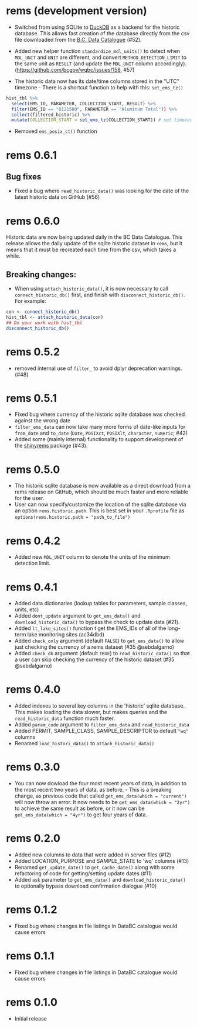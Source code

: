 # rems (development version)

* Switched from using SQLite to [DuckDB](https://duckdb.org/) as a backend for the historic database. This allows fast creation of the database directly from the csv file downloaded from the [B.C. Data Catalogue](https://catalogue.data.gov.bc.ca/dataset/949f2233-9612-4b06-92a9-903e817da659) (#52).

* Added new helper function `standardize_mdl_units()` to detect when `MDL_UNIT` and `UNIT` are different, and convert `METHOD_DETECTION_LIMIT` to the same unit as `RESULT` (and update the `MDL_UNIT` column accordingly). (https://github.com/bcgov/wqbc/issues/158, #57)

* The historic data now has its date/time columns stored in the "UTC" timezone - There is a shortcut function to help with this: `set_ems_tz()`

```r
hist_tbl %>%
  select(EMS_ID, PARAMETER, COLLECTION_START, RESULT) %>%
  filter(EMS_ID == "0121580", PARAMETER == "Aluminum Total")) %>%
  collect(filtered_historic) %>%
  mutate(COLLECTION_START = set_ems_tz(COLLECTION_START)) # set timezone here
```

* Removed `ems_posix_ct()` function

# rems 0.6.1

## Bug fixes
* Fixed a bug where `read_historic_data()` was looking for the date of the latest historic data on GitHub (#56)

# rems 0.6.0

Historic data are now being updated daily in the BC Data Catalogue. This release allows the daily 
update of the sqlite historic dataset in `rems`, but it means that it must be recreated each time from the csv, which takes a while.

## Breaking changes:

* When using `attach_historic_data()`, it is now necessary to call `connect_historic_db()` first, and finish with `disconnect_historic_db()`. For example:

```r
con <- connect_historic_db()
hist_tbl <- attach_historic_data(con)
## Do your work with hist_tbl
disconnect_historic_db()
```

# rems 0.5.2

* removed internal use of `filter_` to avoid dplyr deprecation warnings. (#48)

# rems 0.5.1

* Fixed bug where currency of the historic sqlite database was checked against the wrong date
* `filter_ems_data` can now take many more forms of date-like inputs for `from_date` and `to_date` (`Date`, `POSIXct`, `POSIXlt`, `character`, `numeric`; #42)
* Added some (mainly internal) functionality to support development of the [shinyrems](https://github.com/bcgov/shinyrems) package (#43).

# rems 0.5.0

* The historic sqlite database is now available as a direct download from a rems
release on GitHub, which should be much faster and more reliable for the user.
* User can now specify/customize the location of the sqlite database via an
option `rems.historic.path`. This is best set in your `.Rprofile` file as
`options(rems.historic.path = "path_to_file")`

# rems 0.4.2

* Added new `MDL_UNIT` column to denote the units of the minimum detection limit.

# rems 0.4.1

* Added data dictionaries (lookup tables for parameters, sample classes, units, etc)
* Added `dont_update` argument to `get_ems_data()` and `download_historic_data()` to 
bypass the check to update data (#21).
* Added `lt_lake_sites()` function t get the EMS_IDs of all of the long-term lake monitoring sites (ac34dbd)
* Added `check_only` argument (default `FALSE`) to `get_ems_data()` to allow just checking the currency 
of a rems dataset (#35 @sebdalgarno)
* Added `check_db` argument (default `TRUE`) to `read_historic_data()` so that
a user can skip checking the currency of the historic dataset (#35 @sebdalgarno)


# rems 0.4.0

* Added indexes to several key columns in the 'historic' sqlite database. This makes
loading the data slower, but makes queries and the `read_historic_data` function much faster.
* Added `param_code` argument to `filter_ems_data` and `read_historic_data`
* Added PERMIT, SAMPLE_CLASS, SAMPLE_DESCRIPTOR to default `"wq"` columns
* Renamed `load_histori_data()` to `attach_historic_data()`

# rems 0.3.0

* You can now dowload the four most recent years of data, in addition to the 
most recent two years of data, as before.
      - This is a breaking change, as previous code that called 
      `get_ems_data(which = "current")` will now throw an error. It now needs to be 
      `get_ems_data(which = "2yr")` to achieve the same result as before, or it now 
      can be `get_ems_data(which = "4yr")` to get four years of data.

# rems 0.2.0

* Added new columns to data that were added in server files (#12)
* Added LOCATION_PURPOSE and SAMPLE_STATE to 'wq' columns (#13)
* Renamed `get_update_date()` to `get_cache_date()` along with some refactoring of code for getting/setting update dates (#11)
* Added `ask` parameter to `get_ems_data()` and `download_historic_data()` to optionally bypass download confirmation dialogue (#10)

# rems 0.1.2

* Fixed bug where changes in file listings in DataBC catalogue would cause errors

# rems 0.1.1

* Fixed bug where changes in file listings in DataBC catalogue would cause errors

# rems 0.1.0

* Initial release
